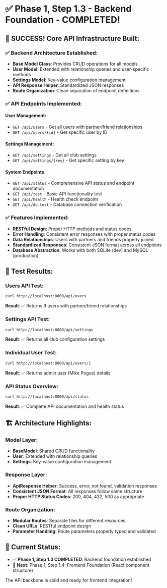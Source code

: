 # ✅ Phase 1, Step 1.3 - Backend Foundation - COMPLETED!

## 🎉 SUCCESS! Core API Infrastructure Built:

### ✅ **Backend Architecture Established**:
- **Base Model Class**: Provides CRUD operations for all models
- **User Model**: Extended with relationship queries and user-specific methods
- **Settings Model**: Key-value configuration management
- **API Response Helper**: Standardized JSON responses
- **Route Organization**: Clean separation of endpoint definitions

### ✅ **API Endpoints Implemented**:

#### User Management:
- `GET /api/users` - Get all users with partner/friend relationships
- `GET /api/users/{id}` - Get specific user by ID

#### Settings Management:
- `GET /api/settings` - Get all club settings
- `GET /api/settings/{key}` - Get specific setting by key

#### System Endpoints:
- `GET /api/status` - Comprehensive API status and endpoint documentation
- `GET /api/test` - Basic API functionality test
- `GET /api/health` - Health check endpoint
- `GET /api/db-test` - Database connection verification

### ✅ **Features Implemented**:
- **RESTful Design**: Proper HTTP methods and status codes
- **Error Handling**: Consistent error responses with proper status codes
- **Data Relationships**: Users with partners and friends properly joined
- **Standardized Responses**: Consistent JSON format across all endpoints
- **Database Abstraction**: Works with both SQLite (dev) and MySQL (production)

## 🧪 **Test Results**:

### Users API Test:
```bash
curl http://localhost:8000/api/users
```
**Result**: ✅ Returns 9 users with partner/friend relationships

### Settings API Test:
```bash
curl http://localhost:8000/api/settings
```
**Result**: ✅ Returns all club configuration settings

### Individual User Test:
```bash
curl http://localhost:8000/api/users/1
```
**Result**: ✅ Returns admin user (Mike Pogue) details

### API Status Overview:
```bash
curl http://localhost:8000/api/status
```
**Result**: ✅ Complete API documentation and health status

## 🏗️ **Architecture Highlights**:

### Model Layer:
- **BaseModel**: Shared CRUD functionality
- **User**: Extended with relationship queries
- **Settings**: Key-value configuration management

### Response Layer:
- **ApiResponse Helper**: Success, error, not found, validation responses
- **Consistent JSON Format**: All responses follow same structure
- **Proper HTTP Status Codes**: 200, 404, 422, 500 as appropriate

### Route Organization:
- **Modular Routes**: Separate files for different resources
- **Clean URLs**: RESTful endpoint design
- **Parameter Handling**: Route parameters properly typed and validated

## 🎯 **Current Status**:
- ✅ **Phase 1, Step 1.3 COMPLETED**: Backend foundation established
- 🔄 **Next**: Phase 1, Step 1.4: Frontend Foundation (React component structure)

The API backbone is solid and ready for frontend integration!
